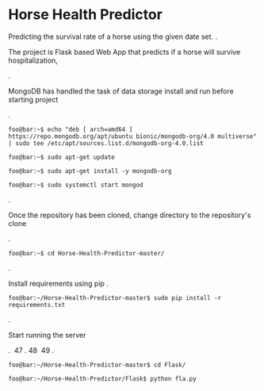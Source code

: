 # Horse Health Predictor
Predicting the survival rate of a horse using the given date set.
.

The project is Flask based Web App that predicts if a horse will survive hospitalization,

.

MongoDB has handled the task of data storage install and run before starting project

.

```console
foo@bar:~$ echo "deb [ arch=amd64 ] https://repo.mongodb.org/apt/ubuntu bionic/mongodb-org/4.0 multiverse" | sudo tee /etc/apt/sources.list.d/mongodb-org-4.0.list

foo@bar:~$ sudo apt-get update

foo@bar:~$ sudo apt-get install -y mongodb-org

foo@bar:~$ sudo systemctl start mongod
```
.

Once the repository has been cloned, change directory to the repository's clone

.

```console
foo@bar:~$ cd Horse-Health-Predictor-master/

```
.

Install requirements using pip 
.

```console
foo@bar:~/Horse-Health-Predictor-master$ sudo pip install -r requirements.txt

```
.

Start running the server 

.
​
47
.
48
​
49
.

```console
foo@bar:~/Horse-Health-Predictor-master$ cd Flask/ 

foo@bar:~/Horse-Health-Predictor/Flask$ python fla.py

```
